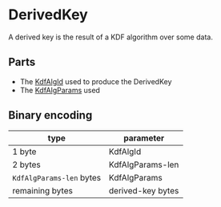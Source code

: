 # DerivedKey

A derived key is the result of a KDF algorithm over some data.

## Parts

- The [KdfAlgId](../algorithms/kdf.md) used to produce the DerivedKey
- The [KdfAlgParams](../algorithms/kdf.md) used

## Binary encoding

| type                     | parameter         |
| ------------------------ | ----------------- |
| 1 byte                   | KdfAlgId          |
| 2 bytes                  | KdfAlgParams-len  |
| `KdfAlgParams-len` bytes | KdfAlgParams      |
| remaining bytes          | derived-key bytes |